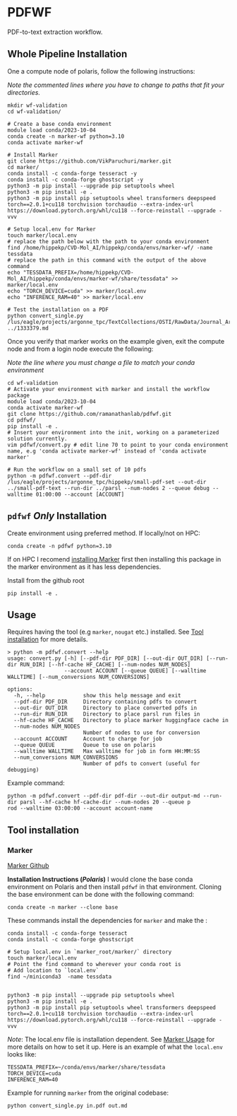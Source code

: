 # PDFWF
PDF-to-text extraction workflow.

## Whole Pipeline Installation 

One a compute node of polaris, follow the following instructions: 

_Note the commented lines where you have to change to paths that fit your directories._
```
mkdir wf-validation
cd wf-validation/

# Create a base conda environment
module load conda/2023-10-04
conda create -n marker-wf python=3.10
conda activate marker-wf

# Install Marker 
git clone https://github.com/VikParuchuri/marker.git
cd marker/
conda install -c conda-forge tesseract -y
conda install -c conda-forge ghostscript -y
python3 -m pip install --upgrade pip setuptools wheel
python3 -m pip install -e .
python3 -m pip install pip setuptools wheel transformers deepspeed torch==2.0.1+cu118 torchvision torchaudio --extra-index-url https://download.pytorch.org/whl/cu118 --force-reinstall --upgrade -vvv

# Setup local.env for Marker
touch marker/local.env
# replace the path below with the path to your conda environment
find /home/hippekp/CVD-Mol_AI/hippekp/conda/envs/marker-wf/ -name tessdata
# replace the path in this command with the output of the above command
echo "TESSDATA_PREFIX=/home/hippekp/CVD-Mol_AI/hippekp/conda/envs/marker-wf/share/tessdata" >> marker/local.env
echo "TORCH_DEVICE=cuda" >> marker/local.env
echo "INFERENCE_RAM=40" >> marker/local.env

# Test the installation on a PDF
python convert_single.py /lus/eagle/projects/argonne_tpc/TextCollections/OSTI/RawData/Journal_Article/1333379.pdf ../1333379.md
```

Once you verify that marker works on the example given, exit the compute node and from a login node execute the following: 

_Note the line where you must change a file to match your conda environment_
```
cd wf-validation
# Activate your environment with marker and install the workflow package
module load conda/2023-10-04
conda activate marker-wf
git clone https://github.com/ramanathanlab/pdfwf.git
cd pdfwf/
pip install -e .
# Insert your environment into the init, working on a parameterized solution currently. 
vim pdfwf/convert.py # edit line 70 to point to your conda environment name, e.g 'conda activate marker-wf' instead of 'conda activate marker'

# Run the workflow on a small set of 10 pdfs
python -m pdfwf.convert --pdf-dir /lus/eagle/projects/argonne_tpc/hippekp/small-pdf-set --out-dir ../small-pdf-text --run-dir ../parsl --num-nodes 2 --queue debug --walltime 01:00:00 --account [ACCOUNT]
```

## `pdfwf` _Only_ Installation

Create environment using preferred method. If locally/not on HPC:

```
conda create -n pdfwf python=3.10
```
If on HPC I recomend [installing Marker](#tool-installation) first then installing this package in the marker environment as it has less dependencies.

Install from the github root 
```
pip install -e .
```

## Usage 
Requires having the tool (e.g `marker`, `nougat` etc.) installed. See [Tool installation](#tool-installation) for more details.

```
> python -m pdfwf.convert --help 
usage: convert.py [-h] [--pdf-dir PDF_DIR] [--out-dir OUT_DIR] [--run-dir RUN_DIR] [--hf-cache HF_CACHE] [--num-nodes NUM_NODES]
                  --account ACCOUNT [--queue QUEUE] [--walltime WALLTIME] [--num_conversions NUM_CONVERSIONS]

options:
  -h, --help            show this help message and exit
  --pdf-dir PDF_DIR     Directory containing pdfs to convert
  --out-dir OUT_DIR     Directory to place converted pdfs in
  --run-dir RUN_DIR     Directory to place parsl run files in
  --hf-cache HF_CACHE   Directory to place marker huggingface cache in
  --num-nodes NUM_NODES
                        Number of nodes to use for conversion
  --account ACCOUNT     Account to charge for job
  --queue QUEUE         Queue to use on polaris
  --walltime WALLTIME   Max walltime for job in form HH:MM:SS
  --num_conversions NUM_CONVERSIONS
                        Number of pdfs to convert (useful for debugging)

```

Example command: 
```
python -m pdfwf.convert --pdf-dir pdf-dir --out-dir output-md --run-dir parsl --hf-cache hf-cache-dir --num-nodes 20 --queue p
rod --walltime 03:00:00 --account account-name
```

## Tool installation 

### Marker 

[Marker Github](https://github.com/VikParuchuri/marker)

__Installation Instructions (*Polaris*)__
I would clone the base conda environment on Polaris and then install `pdfwf` in that environment. Cloning the base environment can be done with the following command:

```
conda create -n marker --clone base
```
These commands install the dependencies for `marker` and make the :

```
conda install -c conda-forge tesseract
conda install -c conda-forge ghostscript

# Setup local.env in `marker_root/marker/` directory
touch marker/local.env
# Point the find command to wherever your conda root is 
# Add location to `local.env` 
find ~/miniconda3  -name tessdata


python3 -m pip install --upgrade pip setuptools wheel
python3 -m pip install -e .
python3 -m pip install pip setuptools wheel transformers deepspeed torch==2.0.1+cu118 torchvision torchaudio --extra-index-url https://download.pytorch.org/whl/cu118 --force-reinstall --upgrade -vvv

```

*Note*: The local.env file is installation dependent. See [Marker Usage](https://github.com/VikParuchuri/marker?tab=readme-ov-file#usage) for more details on how to set it up. Here is an example of what the `local.env` looks like:

```
TESSDATA_PREFIX=~/conda/envs/marker/share/tessdata
TORCH_DEVICE=cuda
INFERENCE_RAM=40
```

Example for running `marker` from the original codebase: 
```
python convert_single.py in.pdf out.md
```
